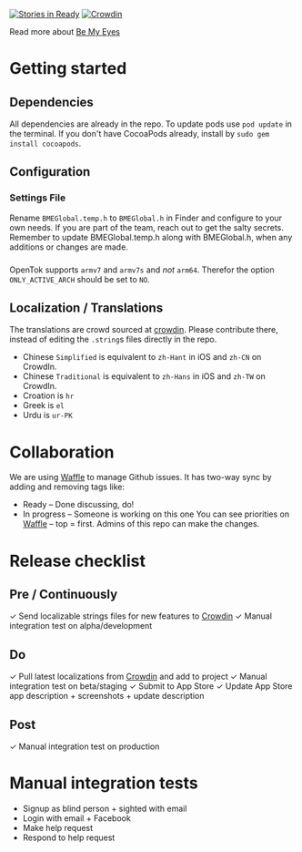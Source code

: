 [![Stories in Ready](https://badge.waffle.io/bemyeyes/bemyeyes-ios.png?label=ready&title=Ready)](http://waffle.io/bemyeyes/bemyeyes-ios)
[![Crowdin](https://d322cqt584bo4o.cloudfront.net/bemyeyes/localized.png)](https://crowdin.com/project/bemyeyes)

Read more about [Be My Eyes](http://bemyeyes.org)

# Getting started
## Dependencies
All dependencies are already in the repo. To update pods use `pod update` in the terminal.
If you don't have CocoaPods already, install by `sudo gem install cocoapods`.

## Configuration
### Settings File
Rename `BMEGlobal.temp.h` to `BMEGlobal.h` in Finder and configure to your own needs. If you are part of the team, reach out to get the salty secrets.
Remember to update BMEGlobal.temp.h along with BMEGlobal.h, when any additions or changes are made.
### 
OpenTok supports `armv7` and `armv7s` and _not_ `arm64`. Therefor the option `ONLY_ACTIVE_ARCH` should be set to `NO`.

## Localization / Translations
The translations are crowd sourced at [crowdin](http://crowdin.com/project/bemyeyes). Please contribute there, instead of editing the `.string`s files directly in the repo.

- Chinese `Simplified` is equivalent to `zh-Hant` in iOS and `zh-CN` on CrowdIn.
- Chinese `Traditional` is equivalent to `zh-Hans` in iOS and `zh-TW` on CrowdIn.
- Croation is `hr`
- Greek is `el`
- Urdu is `ur-PK`

# Collaboration
We are using [Waffle](https://waffle.io/bemyeyes/bemyeyes-ios) to manage Github issues. It has two-way sync by adding and removing tags like:
- Ready – Done discussing, do!
- In progress – Someone is working on this one
You can see priorities on [Waffle](https://waffle.io/bemyeyes/bemyeyes-ios) – top = first.
Admins of this repo can make the changes.  

# Release checklist
## Pre / Continuously
✓ Send localizable strings files for new features to [Crowdin](https://crowdin.com/project/bemyeyes)
✓ Manual integration test on alpha/development
## Do
✓ Pull latest localizations from [Crowdin](https://crowdin.com/project/bemyeyes) and add to project
✓ Manual integration test on beta/staging 
✓ Submit to App Store
✓ Update App Store app description + screenshots + update description
## Post
✓ Manual integration test on production 

# Manual integration tests
- Signup as blind person + sighted with email
- Login with email + Facebook
- Make help request
- Respond to help request
